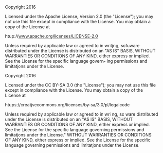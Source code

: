 Copyright 2016

Licensed under the Apache License, Version 2.0 (the "License"); you may not use this file
except in compliance with the License. You may obtain a copy of the License at

htup://www.apache.org/licenses/LICENSE-2.0

Unless required by applicable law or agreed to in writjng, sofuware distributed under the
License is distributed on an "AS IS" BASIS, WITHOUT WARRANTIES OR CONDITIONS
OF ANY KIND, either express or implied. See the License for the specific language govern-
ing permissions and limitatjons under the License.



Copyright 2016

Licensed under the CC BY-SA 3.0 (the "License"); you may not use this file except in
compliance with the License. You may obtain a copy of the License at

htups://creatjvecommons.org/licenses/by-sa/3.0/pl/legalcode

Unless required by applicable law or agreed to in wri ng, so ware distributed under the
License is distributed on an "AS IS" BASIS, WITHOUT WARRANTIES OR CONDITIONS
OF ANY KIND, either express or implied. See the License for the specific language
governing permissions and limitatjons under the License." WITHOUT WARRANTIES OR
CONDITIONS OF ANY KIND, either express or implied. See the License for the specific
language governing permissions and limitatjons under the License.